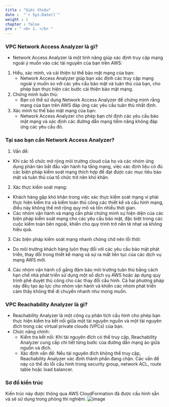 ```yaml
---
title : "Giới thiệu"
date :  "`r Sys.Date()`" 
weight : 1 
chapter : false
pre : " <b> 1. </b> "
---
```

### VPC Network Access Analyzer là gì?
- Network Access Analyzer là một tính năng giúp xác định truy cập mạng ngoài ý muốn vào các tài nguyên của bạn trên AWS:
1. Hiểu, xác minh, và cải thiện tư thế bảo mật mạng của bạn:
   + Network Access Analyzer giúp bạn xác định các truy cập mạng ngoài ý muốn so với các yêu cầu bảo mật và tuân thủ của bạn, cho phép bạn thực hiện các bước cải thiện bảo mật mạng.
2. Chứng minh tuân thủ:
   + Bạn có thể sử dụng Network Access Analyzer để chứng minh rằng mạng của bạn trên AWS đáp ứng các yêu cầu tuân thủ nhất định.
3. Xác minh tư thế bảo mật mạng của bạn:
   + Network Access Analyzer cho phép bạn chỉ định các yêu cầu bảo mật mạng và xác định các đường dẫn mạng tiềm năng không đáp ứng các yêu cầu đó.

### Tại sao bạn cần Network Access Analyzer?
1. Vấn đề:
- Khi các tổ chức mở rộng môi trường cloud của họ và các nhóm ứng dụng phân tán bắt đầu vận hành hạ tầng mạng, việc xác định liệu có đủ các biện pháp kiểm soát mạng thích hợp để đạt được các mục tiêu bảo mật và tuân thủ của tổ chức trở nên khó khăn.
2. Xác thực kiểm soát mạng:
- Khách hàng gặp khó khăn trong việc xác thực kiểm soát mạng vì phải thực hiện kiểm tra và kiểm toán thủ công các thiết kế và cấu hình mạng, điều này không thể mở rộng quy mô và tốn nhiều thời gian.
- Các nhóm vận hành và mạng cần phải chứng minh sự hiện diện của các biện pháp kiểm soát mạng cho các yêu cầu bảo mật, đặc biệt trong các cuộc kiểm toán bên ngoài, khiến cho quy trình trở nên tẻ nhạt và không hiệu quả.
3. Các biện pháp kiểm soát mạng nhanh chóng chở nên lỗi thời:
- Do môi trường khách hàng luôn thay đổi với các yêu cầu bảo mật phát triển, thay đổi trong thiết kế mạng và sự ra mắt liên tục của các dịch vụ mạng AWS mới.
4. Các nhóm vận hành cố gắng đảm bảo môi trường tuân thủ bằng cách hạn chế nhà phát triển sử dụng một số dịch vụ AWS hoặc áp dụng quy trình phê duyệt thủ công cho các thay đổi cấu hình. Cả hai phương pháp này đều tạo áp lực cho nhóm vận hành và khiến các nhóm phát triển cảm thấy không thể di chuyển nhanh như mong muốn.

### VPC Reachability Analyzer là gì?
- Reachability Analyzer là một công cụ phân tích cấu hình cho phép bạn thực hiện kiểm tra kết nối giữa một tài nguyên nguồn và một tài nguyên đích trong các virtual private clouds (VPCs) của bạn.
- Chức năng chính:
  + Kiểm tra kết nối: Khi tài nguyên đích có thể truy cập, Reachability Analyzer cung cấp chi tiết từng bước của đường dẫn mạng ảo giữa nguồn và đích.
  + Xác định vấn đề: Nếu tài nguyên đích không thể truy cập, Reachability Analyzer xác định thành phần đang chặn. Các vấn đề này có thể do lỗi cấu hình trong security group, network ACL, route table hoặc load balancer.

### Sơ đồ kiến trúc
Kiến trúc này được thông qua AWS CloudFormation đã được cấu hình sẵn và sẽ sử dụng trong phòng thí nghiệm.
![image](/images/1/NetworkAccessAnalyzer.png)